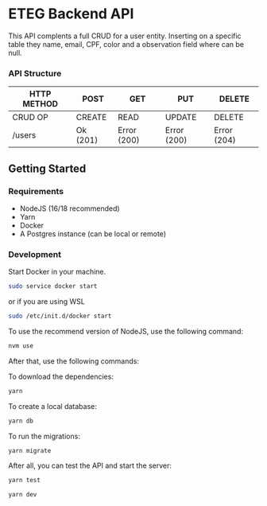 # ETEG Backend API

This API complents a full CRUD for a user entity. Inserting on a specific table they name, email, CPF, color and a observation field where can be null.

### API Structure

| HTTP METHOD | POST        | GET         | PUT         | DELETE      |
| ----------- | ----------- | ----------- | ----------- | ----------- |
| CRUD OP     | CREATE      | READ        | UPDATE      | DELETE      |
| /users      | Ok (201)    | Error (200) | Error (200) | Error (204) |



## Getting Started


### Requirements

- NodeJS (16/18 recommended)
- Yarn
- Docker
- A Postgres instance (can be local or remote)

### Development

Start Docker in your machine.

```bash
sudo service docker start
```

or if you are using WSL

```bash
sudo /etc/init.d/docker start
```

To use the recommend version of NodeJS, use the following command:
```bash
nvm use
```
After that, use the following commands:

To download the dependencies:

```bash
yarn 
```
To create a local database:

```bash
yarn db
```
To run the migrations:

```bash
yarn migrate
```

After all, you can test the API and start the server:


```bash
yarn test
```

```bash
yarn dev
```
